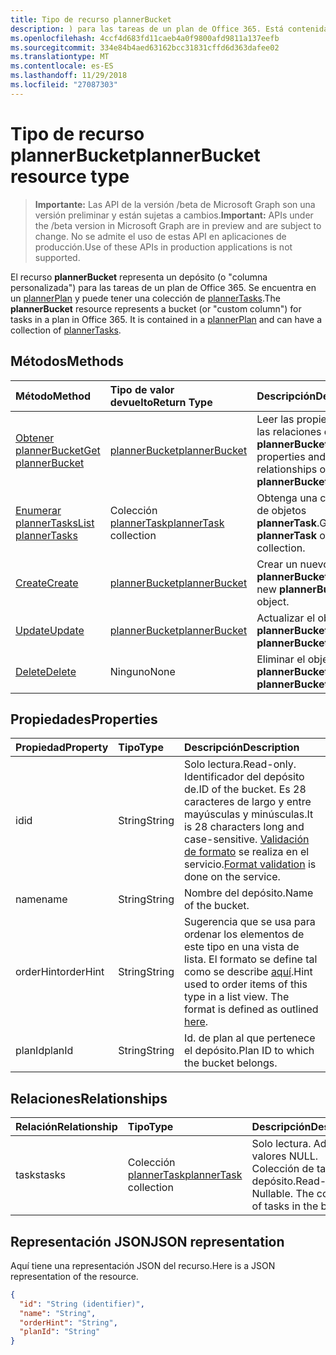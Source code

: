 ```yaml
---
title: Tipo de recurso plannerBucket
description: ) para las tareas de un plan de Office 365. Está contenida en un plannerPlan y puede tener una colección de plannerTasks.
ms.openlocfilehash: 4ccf4d683fd11caeb4a0f9800afd9811a137eefb
ms.sourcegitcommit: 334e84b4aed63162bcc31831cffd6d363dafee02
ms.translationtype: MT
ms.contentlocale: es-ES
ms.lasthandoff: 11/29/2018
ms.locfileid: "27087303"
---
```

# <a name="plannerbucket-resource-type"></a><span data-ttu-id="ffff1-104">Tipo de recurso plannerBucket</span><span class="sxs-lookup"><span data-stu-id="ffff1-104">plannerBucket resource type</span></span>

> <span data-ttu-id="ffff1-105">**Importante:** Las API de la versión /beta de Microsoft Graph son una versión preliminar y están sujetas a cambios.</span><span class="sxs-lookup"><span data-stu-id="ffff1-105">**Important:** APIs under the /beta version in Microsoft Graph are in preview and are subject to change.</span></span> <span data-ttu-id="ffff1-106">No se admite el uso de estas API en aplicaciones de producción.</span><span class="sxs-lookup"><span data-stu-id="ffff1-106">Use of these APIs in production applications is not supported.</span></span>

<span data-ttu-id="ffff1-p103">El recurso **plannerBucket** representa un depósito (o "columna personalizada") para las tareas de un plan de Office 365. Se encuentra en un [plannerPlan](plannerplan.md) y puede tener una colección de [plannerTasks](plannertask.md).</span><span class="sxs-lookup"><span data-stu-id="ffff1-p103">The **plannerBucket** resource represents a bucket (or "custom column") for tasks in a plan in Office 365. It is contained in a [plannerPlan](plannerplan.md) and can have a collection of [plannerTasks](plannertask.md).</span></span>



## <a name="methods"></a><span data-ttu-id="ffff1-109">Métodos</span><span class="sxs-lookup"><span data-stu-id="ffff1-109">Methods</span></span>

| <span data-ttu-id="ffff1-110">Método</span><span class="sxs-lookup"><span data-stu-id="ffff1-110">Method</span></span>           | <span data-ttu-id="ffff1-111">Tipo de valor devuelto</span><span class="sxs-lookup"><span data-stu-id="ffff1-111">Return Type</span></span>    |<span data-ttu-id="ffff1-112">Descripción</span><span class="sxs-lookup"><span data-stu-id="ffff1-112">Description</span></span>|
|:---------------|:--------|:----------|
|[<span data-ttu-id="ffff1-113">Obtener plannerBucket</span><span class="sxs-lookup"><span data-stu-id="ffff1-113">Get plannerBucket</span></span>](../api/plannerbucket-get.md) | [<span data-ttu-id="ffff1-114">plannerBucket</span><span class="sxs-lookup"><span data-stu-id="ffff1-114">plannerBucket</span></span>](plannerbucket.md) |<span data-ttu-id="ffff1-115">Leer las propiedades y las relaciones del objeto **plannerBucket**.</span><span class="sxs-lookup"><span data-stu-id="ffff1-115">Read properties and relationships of **plannerBucket** object.</span></span>|
|[<span data-ttu-id="ffff1-116">Enumerar plannerTasks</span><span class="sxs-lookup"><span data-stu-id="ffff1-116">List plannerTasks</span></span>](../api/plannerbucket-list-tasks.md) |<span data-ttu-id="ffff1-117">Colección [plannerTask](plannertask.md)</span><span class="sxs-lookup"><span data-stu-id="ffff1-117">[plannerTask](plannertask.md) collection</span></span>| <span data-ttu-id="ffff1-118">Obtenga una colección de objetos **plannerTask**.</span><span class="sxs-lookup"><span data-stu-id="ffff1-118">Get a **plannerTask** object collection.</span></span>|
|[<span data-ttu-id="ffff1-119">Create</span><span class="sxs-lookup"><span data-stu-id="ffff1-119">Create</span></span>](../api/planner-post-buckets.md) | [<span data-ttu-id="ffff1-120">plannerBucket</span><span class="sxs-lookup"><span data-stu-id="ffff1-120">plannerBucket</span></span>](plannerbucket.md)   | <span data-ttu-id="ffff1-121">Crear un nuevo objeto **plannerBucket**.</span><span class="sxs-lookup"><span data-stu-id="ffff1-121">Create a new **plannerBucket** object.</span></span> |
|[<span data-ttu-id="ffff1-122">Update</span><span class="sxs-lookup"><span data-stu-id="ffff1-122">Update</span></span>](../api/plannerbucket-update.md) | [<span data-ttu-id="ffff1-123">plannerBucket</span><span class="sxs-lookup"><span data-stu-id="ffff1-123">plannerBucket</span></span>](plannerbucket.md)   |<span data-ttu-id="ffff1-124">Actualizar el objeto **plannerBucket**.</span><span class="sxs-lookup"><span data-stu-id="ffff1-124">Update **plannerBucket** object.</span></span> |
|[<span data-ttu-id="ffff1-125">Delete</span><span class="sxs-lookup"><span data-stu-id="ffff1-125">Delete</span></span>](../api/plannerbucket-delete.md) | <span data-ttu-id="ffff1-126">Ninguno</span><span class="sxs-lookup"><span data-stu-id="ffff1-126">None</span></span> |<span data-ttu-id="ffff1-127">Eliminar el objeto **plannerBucket**.</span><span class="sxs-lookup"><span data-stu-id="ffff1-127">Delete **plannerBucket** object.</span></span> |

## <a name="properties"></a><span data-ttu-id="ffff1-128">Propiedades</span><span class="sxs-lookup"><span data-stu-id="ffff1-128">Properties</span></span>
| <span data-ttu-id="ffff1-129">Propiedad</span><span class="sxs-lookup"><span data-stu-id="ffff1-129">Property</span></span>     | <span data-ttu-id="ffff1-130">Tipo</span><span class="sxs-lookup"><span data-stu-id="ffff1-130">Type</span></span>   |<span data-ttu-id="ffff1-131">Descripción</span><span class="sxs-lookup"><span data-stu-id="ffff1-131">Description</span></span>|
|:---------------|:--------|:----------|
|<span data-ttu-id="ffff1-132">id</span><span class="sxs-lookup"><span data-stu-id="ffff1-132">id</span></span>|<span data-ttu-id="ffff1-133">String</span><span class="sxs-lookup"><span data-stu-id="ffff1-133">String</span></span>| <span data-ttu-id="ffff1-134">Solo lectura.</span><span class="sxs-lookup"><span data-stu-id="ffff1-134">Read-only.</span></span> <span data-ttu-id="ffff1-135">Identificador del depósito de.</span><span class="sxs-lookup"><span data-stu-id="ffff1-135">ID of the bucket.</span></span> <span data-ttu-id="ffff1-136">Es 28 caracteres de largo y entre mayúsculas y minúsculas.</span><span class="sxs-lookup"><span data-stu-id="ffff1-136">It is 28 characters long and case-sensitive.</span></span> <span data-ttu-id="ffff1-137">[Validación de formato](tasks-identifiers-disclaimer.md) se realiza en el servicio.</span><span class="sxs-lookup"><span data-stu-id="ffff1-137">[Format validation](tasks-identifiers-disclaimer.md) is done on the service.</span></span>|
|<span data-ttu-id="ffff1-138">name</span><span class="sxs-lookup"><span data-stu-id="ffff1-138">name</span></span>|<span data-ttu-id="ffff1-139">String</span><span class="sxs-lookup"><span data-stu-id="ffff1-139">String</span></span>|<span data-ttu-id="ffff1-140">Nombre del depósito.</span><span class="sxs-lookup"><span data-stu-id="ffff1-140">Name of the bucket.</span></span>|
|<span data-ttu-id="ffff1-141">orderHint</span><span class="sxs-lookup"><span data-stu-id="ffff1-141">orderHint</span></span>|<span data-ttu-id="ffff1-142">String</span><span class="sxs-lookup"><span data-stu-id="ffff1-142">String</span></span>|<span data-ttu-id="ffff1-p105">Sugerencia que se usa para ordenar los elementos de este tipo en una vista de lista. El formato se define tal como se describe [aquí](planner-order-hint-format.md).</span><span class="sxs-lookup"><span data-stu-id="ffff1-p105">Hint used to order items of this type in a list view. The format is defined as outlined [here](planner-order-hint-format.md).</span></span>|
|<span data-ttu-id="ffff1-145">planId</span><span class="sxs-lookup"><span data-stu-id="ffff1-145">planId</span></span>|<span data-ttu-id="ffff1-146">String</span><span class="sxs-lookup"><span data-stu-id="ffff1-146">String</span></span>|<span data-ttu-id="ffff1-147">Id. de plan al que pertenece el depósito.</span><span class="sxs-lookup"><span data-stu-id="ffff1-147">Plan ID to which the bucket belongs.</span></span>|

## <a name="relationships"></a><span data-ttu-id="ffff1-148">Relaciones</span><span class="sxs-lookup"><span data-stu-id="ffff1-148">Relationships</span></span>
| <span data-ttu-id="ffff1-149">Relación</span><span class="sxs-lookup"><span data-stu-id="ffff1-149">Relationship</span></span> | <span data-ttu-id="ffff1-150">Tipo</span><span class="sxs-lookup"><span data-stu-id="ffff1-150">Type</span></span>   |<span data-ttu-id="ffff1-151">Descripción</span><span class="sxs-lookup"><span data-stu-id="ffff1-151">Description</span></span>|
|:---------------|:--------|:----------|
|<span data-ttu-id="ffff1-152">tasks</span><span class="sxs-lookup"><span data-stu-id="ffff1-152">tasks</span></span>|<span data-ttu-id="ffff1-153">Colección [plannerTask](plannertask.md)</span><span class="sxs-lookup"><span data-stu-id="ffff1-153">[plannerTask](plannertask.md) collection</span></span>| <span data-ttu-id="ffff1-p106">Solo lectura. Admite valores NULL. Colección de tareas del depósito.</span><span class="sxs-lookup"><span data-stu-id="ffff1-p106">Read-only. Nullable. The collection of tasks in the bucket.</span></span>|

## <a name="json-representation"></a><span data-ttu-id="ffff1-157">Representación JSON</span><span class="sxs-lookup"><span data-stu-id="ffff1-157">JSON representation</span></span>
<span data-ttu-id="ffff1-158">Aquí tiene una representación JSON del recurso.</span><span class="sxs-lookup"><span data-stu-id="ffff1-158">Here is a JSON representation of the resource.</span></span>

<!-- {
  "blockType": "resource",
  "optionalProperties": [

  ],
  "@odata.type": "microsoft.graph.plannerBucket"
}-->

```json
{
  "id": "String (identifier)",
  "name": "String",
  "orderHint": "String",
  "planId": "String"
}

```

<!-- uuid: 8fcb5dbc-d5aa-4681-8e31-b001d5168d79
2015-10-25 14:57:30 UTC -->
<!-- {
  "type": "#page.annotation",
  "description": "plannerBucket resource",
  "keywords": "",
  "section": "documentation",
  "tocPath": ""
}-->